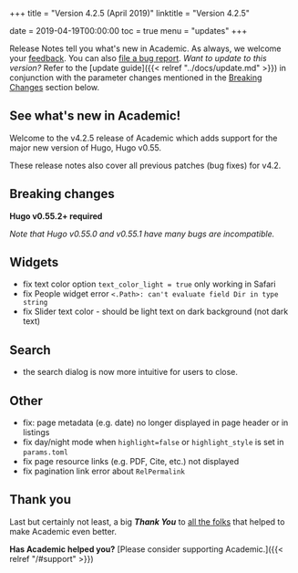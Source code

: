+++
title = "Version 4.2.5 (April 2019)"
linktitle = "Version 4.2.5"

date = 2019-04-19T00:00:00
toc = true
menu = "updates"
+++

Release Notes tell you what's new in Academic. As always, we welcome your [feedback](https://github.com/gcushen/hugo-academic/issues). You can also [file a bug report](https://github.com/gcushen/hugo-academic/issues). *Want to update to this version?* Refer to the [update guide]({{< relref "../docs/update.md" >}}) in conjunction with the parameter changes mentioned in the [Breaking Changes](#breaking-changes) section below.

## See what's new in Academic!

Welcome to the v4.2.5 release of Academic which adds support for the major new version of Hugo, Hugo v0.55.

These release notes also cover all previous patches (bug fixes) for v4.2.

## Breaking changes

**Hugo v0.55.2+ required**

*Note that Hugo v0.55.0 and v0.55.1 have many bugs are incompatible.*

## Widgets

- fix text color option `text_color_light = true` only working in Safari
- fix People widget error `<.Path>: can't evaluate field Dir in type string`
- fix Slider text color - should be light text on dark background (not dark text)

## Search

- the search dialog is now more intuitive for users to close.

## Other

- fix: page metadata (e.g. date) no longer displayed in page header or in listings
- fix day/night mode when `highlight=false` or `highlight_style` is set in `params.toml`
- fix page resource links (e.g. PDF, Cite, etc.) not displayed
- fix pagination link error about `RelPermalink`

## Thank you

Last but certainly not least, a big **_Thank You_** to [all the folks](https://github.com/gcushen/hugo-academic/graphs/contributors) that helped to make Academic even better.

**Has Academic helped you?** [Please consider supporting Academic.]({{< relref "/#support" >}})
